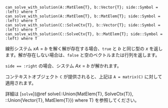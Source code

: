 ```
can_solve_with_solution(A::MatElem{T}, b::Vector{T}; side::Symbol = :left) where T
can_solve_with_solution(A::MatElem{T}, b::MatElem{T}; side::Symbol = :left) where T
can_solve_with_solution(C::SolveCtx{T}, b::Vector{T}; side::Symbol = :left) where T
can_solve_with_solution(C::SolveCtx{T}, b::MatElem{T}; side::Symbol = :left) where T
```

線形システム $xA = b$ を解く解が存在する場合、`true` と $b$ と同じ型の $x$ を返します。解が存在しない場合は、`false` と空のベクトルまたは行列を返します。

`side == :right` の場合、システム $Ax = b$ が解かれます。

コンテキストオブジェクト `C` が提供されると、上記は `A = matrix(C)` に対して適用されます。

詳細は [`solve`](@ref solve(::Union{MatElem{T}, SolveCtx{T}}, ::Union{Vector{T}, MatElem{T}}) where T) を参照してください。
